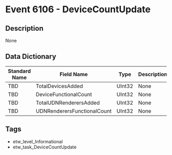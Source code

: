# Event 6106 - DeviceCountUpdate

## Description
None

## Data Dictionary
|Standard Name|Field Name|Type|Description|Sample Value|
|---|---|---|---|---|
|TBD|TotalDevicesAdded|UInt32|None|`None`|
|TBD|DeviceFunctionalCount|UInt32|None|`None`|
|TBD|TotalUDNRenderersAdded|UInt32|None|`None`|
|TBD|UDNRenderersFunctionalCount|UInt32|None|`None`|

## Tags
* etw_level_Informational
* etw_task_DeviceCountUpdate